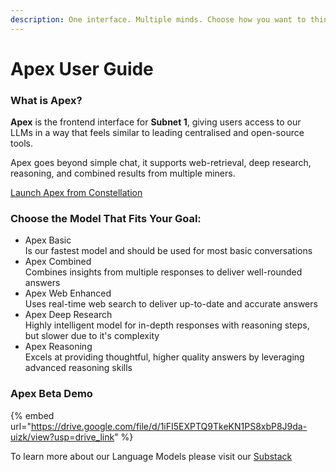 ```yaml
---
description: One interface. Multiple minds. Choose how you want to think with AI
---
```


# Apex User Guide

### What is Apex?

**Apex** is the frontend interface for **Subnet 1**, giving users access to our LLMs in a way that feels similar to leading centralised and open-source tools.

Apex goes beyond simple chat, it supports web-retrieval, deep research, reasoning, and combined results from multiple miners.

[Launch Apex from Constellation](https://app.macrocosmos.ai/apex/chat)

### Choose the Model That Fits Your Goal:

* Apex Basic\
  Is our fastest model and should be used for most basic conversations
* Apex Combined\
  Combines insights from multiple responses to deliver well-rounded answers
* Apex Web Enhanced\
  Uses real-time web search to deliver up-to-date and accurate answers
* Apex Deep Research\
  Highly intelligent model for in-depth responses with reasoning steps, but slower due to it's complexity
* Apex Reasoning\
  Excels at providing thoughtful, higher quality answers by leveraging advanced reasoning skills

### Apex Beta Demo&#x20;

{% embed url="https://drive.google.com/file/d/1iFI5EXPTQ9TkeKN1PS8xbP8J9da-uizk/view?usp=drive_link" %}

To learn more about our Language Models please visit our [Substack](https://macrocosmosai.substack.com/t/language-models)
